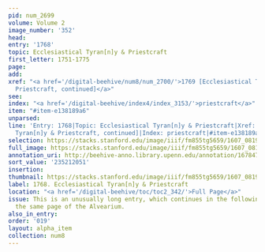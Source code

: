 ```yaml
---
pid: num_2699
volume: Volume 2
image_number: '352'
head:
entry: '1768'
topic: Ecclesiastical Tyran[n]y & Priestcraft
first_letter: 1751-1775
page:
add:
xref: "<a href='/digital-beehive/num8/num_2700/'>1769 [Ecclesiastical Tyran[n]y &
  Priestcraft, continued]</a>"
see:
index: "<a href='/digital-beehive/index4/index_3153/'>priestcraft</a>"
item: "#item-e138189a6"
unparsed:
line: 'Entry: 1768|Topic: Ecclesiastical Tyran[n]y & Priestcraft|Xref: 1769 [Ecclesiastical
  Tyran[n]y & Priestcraft, continued]|Index: priestcraft|#item-e138189a6'
selection: https://stacks.stanford.edu/image/iiif/fm855tg5659/1607_0819/831,2051,2943,1116/full/0/default.jpg
full_image: https://stacks.stanford.edu/image/iiif/fm855tg5659/1607_0819/full/full/0/default.jpg
annotation_uri: http://beehive-anno.library.upenn.edu/annotation/1678470798163
sort_value: '235212051'
insertion:
thumbnail: https://stacks.stanford.edu/image/iiif/fm855tg5659/1607_0819/831,2051,600,180/250,/0/default.jpg
label: 1768. Ecclesiastical Tyran[n]y & Priestcraft
location: "<a href='/digital-beehive/toc/toc2_342/'>Full Page</a>"
issue: This is an unusually long entry, which continues in the following entry on
  the same page of the Alvearium.
also_in_entry:
order: '019'
layout: alpha_item
collection: num8
---
```

